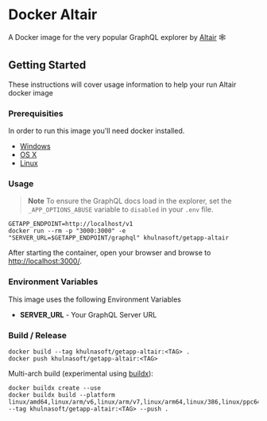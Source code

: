# Docker Altair

A Docker image for the very popular GraphQL explorer by [Altair](https://altair.sirmuel.design/) 🕸

## Getting Started

These instructions will cover usage information to help your run Altair docker image

### Prerequisities

In order to run this image you'll need docker installed.

- [Windows](https://docs.docker.com/windows/started)
- [OS X](https://docs.docker.com/mac/started/)
- [Linux](https://docs.docker.com/linux/started/)

### Usage

> **Note**
> To ensure the GraphQL docs load in the explorer, set the `_APP_OPTIONS_ABUSE` variable to `disabled` in your `.env` file.

```shell
GETAPP_ENDPOINT=http://localhost/v1
docker run --rm -p "3000:3000" -e "SERVER_URL=$GETAPP_ENDPOINT/graphql" khulnasoft/getapp-altair
```

After starting the container, open your browser and browse to [http://localhost:3000/](http://localhost:3000/).

### Environment Variables

This image uses the following Environment Variables

- **SERVER_URL** - Your GraphQL Server URL

### Build / Release

```
docker build --tag khulnasoft/getapp-altair:<TAG> .
docker push khulnasoft/getapp-altair:<TAG>
```

Multi-arch build (experimental using [buildx](https://github.com/docker/buildx)):

```
docker buildx create --use
docker buildx build --platform linux/amd64,linux/arm/v6,linux/arm/v7,linux/arm64,linux/386,linux/ppc64le --tag khulnasoft/getapp-altair:<TAG> --push .
```

